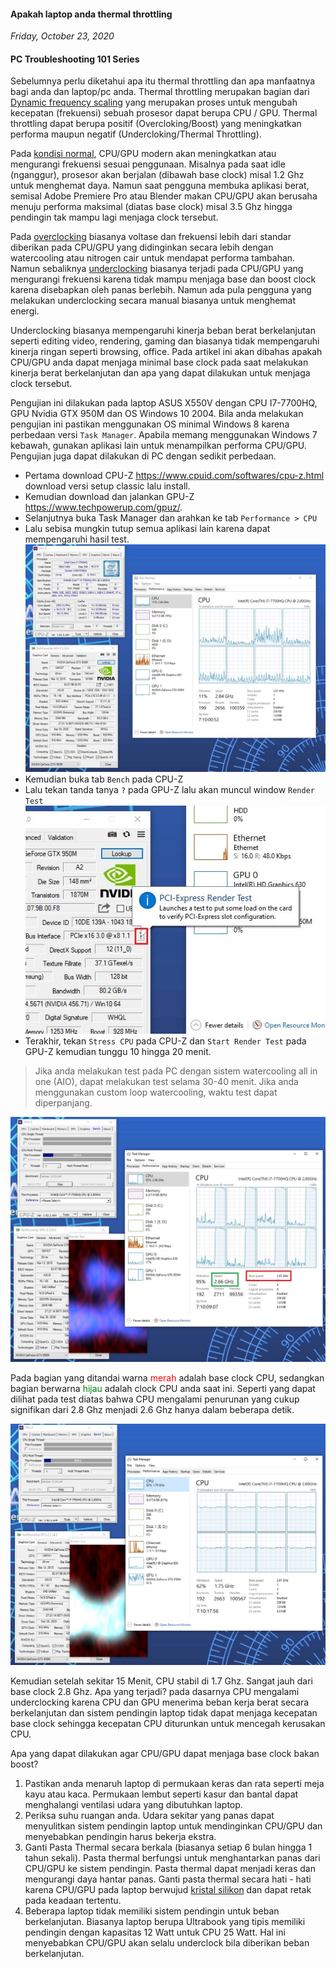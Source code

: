 #### Apakah laptop anda thermal throttling
_Friday, October 23, 2020_

#### PC Troubleshooting 101 Series 

Sebelumnya perlu diketahui apa itu thermal throttling dan apa manfaatnya bagi anda dan laptop/pc anda. 
Thermal throttling merupakan bagian dari [Dynamic frequency scaling](https://en.wikipedia.org/wiki/Dynamic_frequency_scaling) 
yang merupakan proses untuk mengubah kecepatan (frekuensi) sebuah prosesor dapat berupa CPU / GPU. 
Thermal throttling dapat berupa positif (Overcloking/Boost) yang meningkatkan performa maupun negatif 
(Undercloking/Thermal Throttling). 

Pada [kondisi normal](https://en.wikipedia.org/wiki/Advanced_Configuration_and_Power_Interface#Power_states), 
CPU/GPU modern akan meningkatkan atau mengurangi frekuensi sesuai penggunaan. Misalnya pada saat idle (nganggur), 
prosesor akan berjalan (dibawah base clock) misal 1.2 Ghz untuk menghemat daya. Namun saat pengguna membuka aplikasi 
berat, semisal Adobe Premiere Pro atau Blender makan CPU/GPU akan berusaha menuju performa maksimal (diatas base 
clock) misal 3.5 Ghz hingga pendingin tak mampu lagi menjaga clock tersebut.

Pada [overclocking](https://en.wikipedia.org/wiki/Overclocking) biasanya voltase dan frekuensi lebih dari 
standar diberikan pada CPU/GPU yang didinginkan secara lebih dengan watercooling atau nitrogen cair untuk 
mendapat performa tambahan. Namun sebaliknya [underclocking](https://en.wikipedia.org/wiki/Underclocking#Graphics_cards) 
biasanya terjadi pada CPU/GPU yang mengurangi frekuensi karena tidak mampu menjaga base dan boost clock karena 
disebapkan oleh panas berlebih. Namun ada pula pengguna yang melakukan underclocking secara manual biasanya 
untuk menghemat energi.

Underclocking biasanya mempengaruhi kinerja beban berat berkelanjutan seperti editing video, rendering, gaming 
dan biasanya tidak mempengaruhi kinerja ringan seperti browsing, office. Pada artikel ini akan dibahas apakah 
CPU/GPU anda dapat menjaga minimal base clock pada saat melakukan kinerja berat berkelanjutan dan apa yang dapat 
dilakukan untuk menjaga clock tersebut.

Pengujian ini dilakukan pada laptop ASUS X550V dengan CPU I7-7700HQ, GPU Nvidia GTX 950M dan OS Windows 10 2004. 
Bila anda melakukan pengujian ini pastikan menggunakan OS minimal Windows 8 karena perbedaan versi `Task Manager`. 
Apabila memang menggunakan Windows 7 kebawah, gunakan aplikasi lain untuk menampilkan performa CPU/GPU. Pengujian 
juga dapat dilakukan di PC dengan sedikit perbedaan.

* Pertama download CPU-Z <https://www.cpuid.com/softwares/cpu-z.html> download versi setup classic lalu install.
* Kemudian download dan jalankan GPU-Z <https://www.techpowerup.com/gpuz/>.
* Selanjutnya buka Task Manager dan arahkan ke tab `Performance > CPU`
* Lalu sebisa mungkin tutup semua aplikasi lain karena dapat mempengaruhi hasil test.
![img](./posts/2020-10-23-apakah-laptop-anda-thermal-throttling/1.jpg)
* Kemudian buka tab `Bench` pada CPU-Z
* Lalu tekan tanda tanya `?` pada GPU-Z lalu akan muncul window `Render Test`
![img](./posts/2020-10-23-apakah-laptop-anda-thermal-throttling/2.jpg)
* Terakhir, tekan `Stress CPU` pada CPU-Z dan `Start Render Test` pada GPU-Z kemudian tunggu 10 hingga 20 menit.

> Jika anda melakukan test pada PC dengan sistem watercooling all in one (AIO), dapat melakukan test selama 30-40 menit. 
Jika anda menggunakan custom loop watercooling, waktu test dapat diperpanjang.

![img](./posts/2020-10-23-apakah-laptop-anda-thermal-throttling/3.jpg)

Pada bagian yang ditandai warna <span style="color:red;">merah</span> adalah base clock CPU, sedangkan bagian 
berwarna <span style="color:green;">hijau</span> adalah clock CPU anda saat ini. Seperti yang dapat dilihat 
pada test diatas bahwa CPU mengalami penurunan yang cukup signifikan dari 2.8 Ghz menjadi 2.6 Ghz hanya dalam 
beberapa detik.

![img](./posts/2020-10-23-apakah-laptop-anda-thermal-throttling/4.jpg)

Kemudian setelah sekitar 15 Menit, CPU stabil di 1.7 Ghz. Sangat jauh dari base clock 2.8 Ghz. Apa yang terjadi? 
pada dasarnya CPU mengalami underclocking karena CPU dan GPU menerima beban kerja berat secara berkelanjutan dan 
sistem pendingin laptop tidak dapat menjaga kecepatan base clock sehingga kecepatan CPU diturunkan untuk mencegah 
kerusakan CPU.

Apa yang dapat dilakukan agar CPU/GPU dapat menjaga base clock bakan boost?
1. Pastikan anda menaruh laptop di permukaan keras dan rata seperti meja kayu atau kaca. Permukaan lembut seperti kasur 
dan bantal dapat menghalangi ventilasi udara yang dibutuhkan laptop.
1. Periksa suhu ruangan anda. Udara sekitar yang panas dapat menyulitkan sistem pendingin laptop untuk 
mendinginkan CPU/GPU dan menyebabkan pendingin harus bekerja ekstra.
1. Ganti Pasta Thermal secara berkala (biasanya setiap 6 bulan hingga 1 tahun sekali). Pasta thermal berfungsi untuk 
menghantarkan panas dari CPU/GPU ke sistem pendingin. Pasta thermal dapat menjadi keras dan mengurangi daya hantar 
panas. Ganti pasta thermal secara hati - hati karena CPU/GPU pada laptop berwujud [kristal silikon](https://en.wikipedia.org/wiki/Wafer_(electronics)) 
dan dapat retak pada keadaan tertentu.
1. Beberapa laptop tidak memiliki sistem pendingin untuk beban berkelanjutan. Biasanya laptop berupa Ultrabook 
yang tipis memiliki pendingin dengan kapasitas 12 Watt untuk CPU 25 Watt. Hal ini menyebabkan CPU/GPU akan selalu 
underclock bila diberikan beban berkelanjutan.
